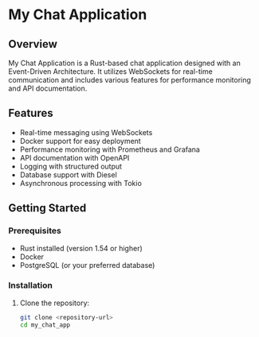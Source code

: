 # My Chat Application

## Overview
My Chat Application is a Rust-based chat application designed with an Event-Driven Architecture. It utilizes WebSockets for real-time communication and includes various features for performance monitoring and API documentation.

## Features
- Real-time messaging using WebSockets
- Docker support for easy deployment
- Performance monitoring with Prometheus and Grafana
- API documentation with OpenAPI
- Logging with structured output
- Database support with Diesel
- Asynchronous processing with Tokio

## Getting Started

### Prerequisites
- Rust installed (version 1.54 or higher)
- Docker
- PostgreSQL (or your preferred database)

### Installation
1. Clone the repository:
   ```bash
   git clone <repository-url>
   cd my_chat_app
